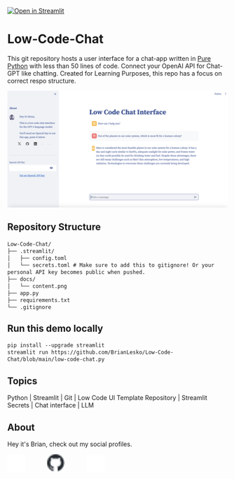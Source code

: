 [![Open in Streamlit](https://static.streamlit.io/badges/streamlit_badge_black_white.svg)](https://rental-floorplans-brianlesko.streamlit.app)
# Low-Code-Chat
This git repository hosts a user interface for a chat-app written in [Pure Python](https://github.com/BrianLesko/Low-Code-Chat/blob/main/low-code-chat.py) with less than 50 lines of  code. Connect your OpenAI API for Chat-GPT like chatting. Created for Learning Purposes, this repo has a focus on correct respo structure.

![](docs/preview.png)

## Repository Structure
```
Low-Code-Chat/
├── .streamlit/
│   ├── config.toml
│   └── secrets.toml # Make sure to add this to gitignore! Or your personal API key becomes public when pushed. 
├── docs/
│   └── content.png
├── app.py
├── requirements.txt
└── .gitignore
```

## Run this demo locally
```
pip install --upgrade streamlit
streamlit run https://github.com/BrianLesko/Low-Code-Chat/blob/main/low-code-chat.py
```

## Topics 
Python | Streamlit | Git | Low Code UI
Template Repository | Streamlit Secrets | Chat interface | LLM

## About

Hey it's Brian, check out my social profiles. 

<img src="https://github.com/BrianLesko/BrianLesko/blob/main/.socials/x-logo-white.svg" width="40"></a> &nbsp; &nbsp; &nbsp; &nbsp; &nbsp; &nbsp; <a href="https://github.com/BrianLesko"><img src="https://raw.githubusercontent.com/BrianLesko/BrianLesko/efa936b96cd1c5e6b6c1c7beeb653f99be93af4f/.socials/github-mark.svg" width="40"></a> &nbsp; &nbsp; &nbsp; &nbsp; &nbsp; &nbsp; <a href="https://www.linkedin.com/in/brianlesko/"><img src="https://github.com/BrianLesko/BrianLesko/blob/main/.socials/github-mark-white.svg" width="40"></a>

